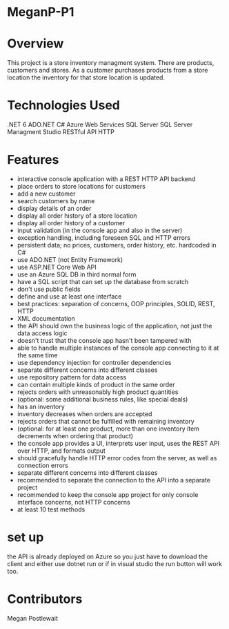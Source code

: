 # MeganP-P1

# Overview
This project is a store inventory managment system. There are products, customers and stores. 
As a customer purchases products from a store location the inventory for that store location is updated.

# Technologies Used
.NET 6
ADO.NET
C#
Azure Web Services
SQL Server
SQL Server Managment Studio
RESTful API
HTTP

# Features
* interactive console application with a REST HTTP API backend
* place orders to store locations for customers
* add a new customer
* search customers by name
* display details of an order
* display all order history of a store location
* display all order history of a customer
* input validation (in the console app and also in the server)
* exception handling, including foreseen SQL and HTTP errors
* persistent data; no prices, customers, order history, etc. hardcoded in C#
* use ADO.NET (not Entity Framework)
* use ASP.NET Core Web API
* use an Azure SQL DB in third normal form
* have a SQL script that can set up the database from scratch
* don't use public fields
* define and use at least one interface
* best practices: separation of concerns, OOP principles, SOLID, REST, HTTP
* XML documentation
* the API should own the business logic of the application, not just the data access logic
* doesn't trust that the console app hasn't been tampered with
* able to handle multiple instances of the console app connecting to it at the same time
* use dependency injection for controller dependencies
* separate different concerns into different classes
* use repository pattern for data access
* can contain multiple kinds of product in the same order
* rejects orders with unreasonably high product quantities
* (optional: some additional business rules, like special deals)
* has an inventory
* inventory decreases when orders are accepted
* rejects orders that cannot be fulfilled with remaining inventory
* (optional: for at least one product, more than one inventory item decrements when ordering that product)
* the console app provides a UI, interprets user input, uses the REST API over HTTP, and formats output
* should gracefully handle HTTP error codes from the server, as well as connection errors
* separate different concerns into different classes
* recommended to separate the connection to the API into a separate project
* recommended to keep the console app project for only console interface concerns, not HTTP concerns
* at least 10 test methods

# set up
the API is already deployed on Azure so you just have to download the client and either use dotnet run or if in visual studio the run button will work too.

# Contributors
Megan Postlewait
